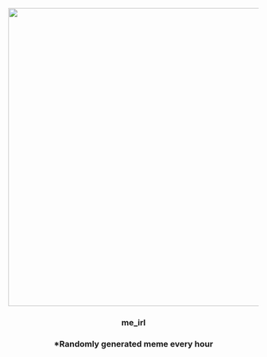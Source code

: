 <p align="center">
        <img src="https://i.redd.it/mlshdcs308a91.jpg" width="600" height="600">
        </p>
        <h3 align="center">me_irl</h3>
        <h3 align="center">*Randomly generated meme every hour</h3>
    